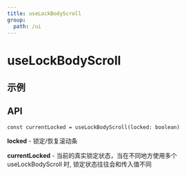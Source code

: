 ```yaml
---
title: useLockBodyScroll
group:
  path: /ui
---
```


# useLockBodyScroll

## 示例

<code src="./useLockBodyScroll.demo.tsx"></code>

## API

`const currentLocked = useLockBodyScroll(locked: boolean)`

**locked** - 锁定/恢复滚动条

**currentLocked** - 当前的真实锁定状态，当在不同地方使用多个 useLockBodyScroll 时, 锁定状态往往会和传入值不同
